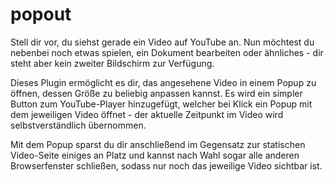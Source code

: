 popout
======

Stell dir vor, du siehst gerade ein Video auf YouTube an. Nun möchtest du nebenbei noch etwas spielen, ein Dokument bearbeiten oder ähnliches - dir steht aber kein zweiter Bildschirm zur Verfügung.

Dieses Plugin ermöglicht es dir, das angesehene Video in einem Popup zu öffnen, dessen Größe zu beliebig anpassen kannst. Es wird ein simpler Button zum YouTube-Player hinzugefügt, welcher bei Klick ein Popup mit dem jeweiligen Video öffnet - der aktuelle Zeitpunkt im Video wird selbstverständlich übernommen.

Mit dem Popup sparst du dir anschließend im Gegensatz zur statischen Video-Seite einiges an Platz und kannst nach Wahl sogar alle anderen Browserfenster schließen, sodass nur noch das jeweilige Video sichtbar ist.
